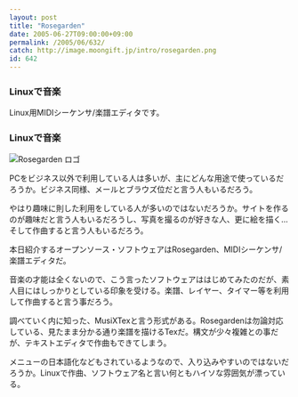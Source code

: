 ```yaml
---
layout: post
title: "Rosegarden"
date: 2005-06-27T09:00:00+09:00
permalink: /2005/06/632/
catch: http://image.moongift.jp/intro/rosegarden.png
id: 642
---
```

### Linuxで音楽
  
Linux用MIDIシーケンサ/楽譜エディタです。  
<!--more-->  

### Linuxで音楽
  

![Rosegarden ロゴ](http://image.moongift.jp/intro/rosegarden.png "Rosegarden ロゴ")

  

PCをビジネス以外で利用している人は多いが、主にどんな用途で使っているだろうか。ビジネス同様、メールとブラウズ位だと言う人もいるだろう。

  

やはり趣味に則した利用をしている人が多いのではないだろうか。サイトを作るのが趣味だと言う人もいるだろうし、写真を撮るのが好きな人、更に絵を描く…そして作曲すると言う人もいるだろう。

  

本日紹介するオープンソース・ソフトウェアはRosegarden、MIDIシーケンサ/楽譜エディタだ。

  

音楽の才能は全くないので、こう言ったソフトウェアははじめてみたのだが、素人目にはしっかりとしている印象を受ける。楽譜、レイヤー、タイマー等を利用して作曲すると言う事だろう。

  

調べていく内に知った、MusiXTexと言う形式がある。Rosegardenは勿論対応している、見たまま分かる通り楽譜を描けるTexだ。構文が少々複雑との事だが、テキストエディタで作曲もできてしまう。

  

メニューの日本語化などもされているようなので、入り込みやすいのではないだろうか。Linuxで作曲、ソフトウェア名と言い何ともハイソな雰囲気が漂っている。

